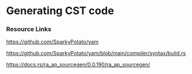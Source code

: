# Generating CST code


### Resource Links
https://github.com/SparkyPotato/yam

https://github.com/SparkyPotato/yam/blob/main/compiler/syntax/build.rs

https://docs.rs/ra_ap_sourcegen/0.0.190/ra_ap_sourcegen/

